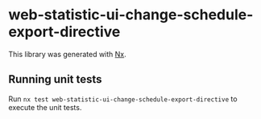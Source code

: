 # web-statistic-ui-change-schedule-export-directive

This library was generated with [Nx](https://nx.dev).

## Running unit tests

Run `nx test web-statistic-ui-change-schedule-export-directive` to execute the unit tests.
